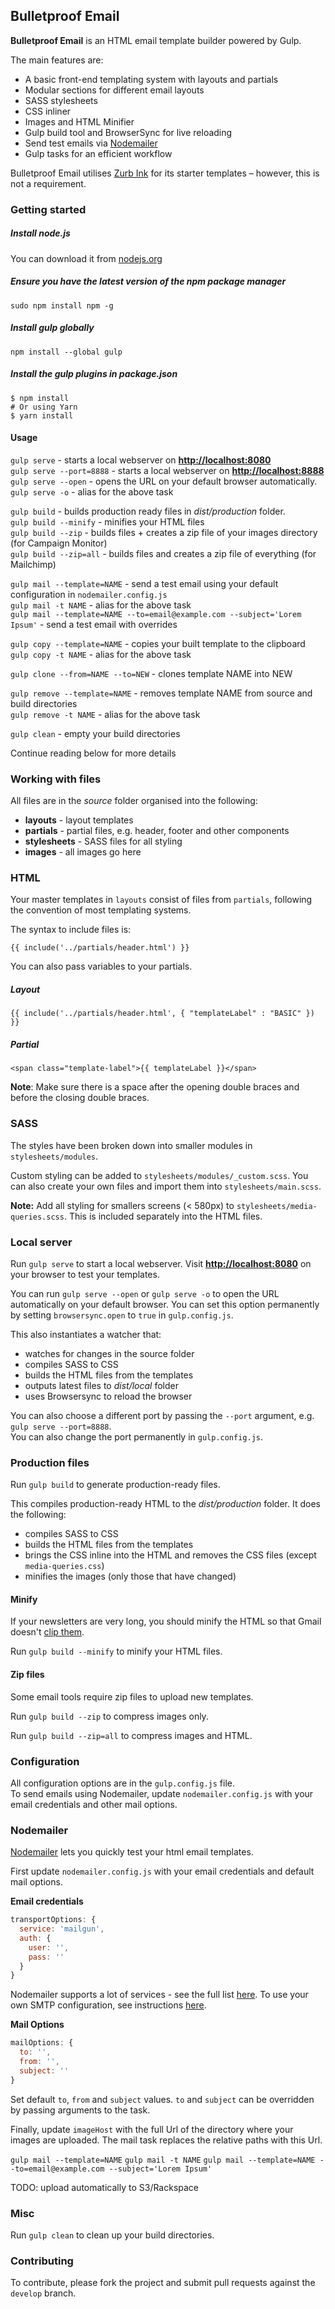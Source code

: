 ## Bulletproof Email  

**Bulletproof Email** is an HTML email template builder powered by Gulp.

The main features are:

*   A basic front-end templating system with layouts and partials
*   Modular sections for different email layouts
*   SASS stylesheets
*   CSS inliner
*   Images and HTML Minifier
*   Gulp build tool and BrowserSync for live reloading
*   Send test emails via [Nodemailer](https://github.com/andris9/nodemailer)
*   Gulp tasks for an efficient workflow  

Bulletproof Email utilises [Zurb Ink](http://zurb.com/ink/templates.php) for its starter templates – however, this is not a requirement.

### Getting started

##### Install node.js

You can download it from [nodejs.org](https://nodejs.org/)

##### Ensure you have the latest version of the npm package manager

`sudo npm install npm -g`

##### Install gulp globally

`npm install --global gulp`

##### Install the gulp plugins in package.json

```shell
$ npm install
# Or using Yarn
$ yarn install
```

#### Usage

`gulp serve` - starts a local webserver on **[http://localhost:8080](http://localhost:8080)**  
`gulp serve --port=8888` - starts a local webserver on **[http://localhost:8888](http://localhost:8888)**  
`gulp serve --open` - opens the URL on your default browser automatically.  
`gulp serve -o` - alias for the above task  

`gulp build` - builds production ready files in *dist/production* folder.  
`gulp build --minify` - minifies your HTML files  
`gulp build --zip` - builds files + creates a zip file of your images directory (for Campaign Monitor)  
`gulp build --zip=all` - builds files and creates a zip file of everything (for Mailchimp)  

`gulp mail --template=NAME` - send a test email using your default configuration in `nodemailer.config.js`  
`gulp mail -t NAME` - alias for the above task  
`gulp mail --template=NAME --to=email@example.com --subject='Lorem Ipsum'` - send a test email with overrides  

`gulp copy --template=NAME` - copies your built template to the clipboard  
`gulp copy -t NAME` - alias for the above task  

`gulp clone --from=NAME --to=NEW` - clones template NAME into NEW  

`gulp remove --template=NAME` - removes template NAME from source and build directories  
`gulp remove -t NAME` - alias for the above task  

`gulp clean` - empty your build directories  

Continue reading below for more details  

### Working with files

All files are in the *source* folder organised into the following:

*   **layouts** - layout templates
*   **partials** - partial files, e.g. header, footer and other components
*   **stylesheets** - SASS files for all styling
*   **images** - all images go here

### HTML
Your master templates in `layouts` consist of files from `partials`,
following the convention of most templating systems.

The syntax to include files is:

`{{ include('../partials/header.html') }}`

You can also pass variables to your partials.

##### *Layout*

`{{ include('../partials/header.html', { "templateLabel" : "BASIC" }) }}`

##### *Partial*

`<span class="template-label">{{ templateLabel }}</span>`

**Note**: Make sure there is a space after the opening double braces and before the closing double braces.


### SASS

The styles have been broken down into smaller modules in `stylesheets/modules`.

Custom styling can be added to `stylesheets/modules/_custom.scss`.
You can also create your own files and import them into `stylesheets/main.scss`.

**Note:** Add all styling for smallers screens (< 580px) to `stylesheets/media-queries.scss`. This is included separately into the HTML files.

### Local server

Run `gulp serve` to start a local webserver.
Visit **[http://localhost:8080](http://localhost:8080)** on your browser to test your templates.

You can run `gulp serve --open` or `gulp serve -o` to open the URL automatically on your default browser. You can set this option permanently by setting `browsersync.open` to `true` in `gulp.config.js`.

This also instantiates a watcher that:

*   watches for changes in the source folder
*   compiles SASS to CSS
*   builds the HTML files from the templates
*   outputs latest files to *dist/local* folder
*   uses Browsersync to reload the browser

You can also choose a different port by passing the `--port` argument, e.g. `gulp serve --port=8888`.  
You can also change the port permanently in `gulp.config.js`.

### Production files

Run `gulp build` to generate production-ready files.

This compiles production-ready HTML to the *dist/production* folder. It does the following:

*   compiles SASS to CSS
*   builds the HTML files from the templates
*   brings the CSS inline into the HTML and removes the CSS files (except `media-queries.css`)
*   minifies the images (only those that have changed)

#### Minify

If your newsletters are very long, you should minify the HTML so that Gmail doesn't
[clip them](https://www.campaignmonitor.com/forums/topic/8088/what-rule-does-gmail-use-to-decide-when-to-clip-a-message/).

Run `gulp build --minify` to minify your HTML files.

#### Zip files

Some email tools require zip files to upload new templates.

Run `gulp build --zip` to compress images only.

Run `gulp build --zip=all` to compress images and HTML.

### Configuration

All configuration options are in the `gulp.config.js` file.  
To send emails using Nodemailer, update `nodemailer.config.js` with your email credentials and other mail options.

### Nodemailer

[Nodemailer](https://github.com/andris9/nodemailer) lets you quickly test your html email templates.

First update `nodemailer.config.js` with your email credentials and default mail options.

**Email credentials**

```js
transportOptions: {
  service: 'mailgun',
  auth: {
    user: '',
    pass: ''
  }
}
```

Nodemailer supports a lot of services -
see the full list [here](https://github.com/andris9/nodemailer-wellknown#supported-services).
To use your own SMTP configuration, see instructions [here](https://github.com/andris9/nodemailer-smtp-transport#usage).

**Mail Options**

```js
mailOptions: {
  to: '',
  from: '',
  subject: ''
}
```

Set default `to`, `from` and `subject` values. `to` and `subject` can be overridden by passing arguments to the task.

Finally, update `imageHost` with the full Url of the directory where your images are uploaded.
The mail task replaces the relative paths with this Url.

`gulp mail --template=NAME`
`gulp mail -t NAME`
`gulp mail --template=NAME --to=email@example.com --subject='Lorem Ipsum'`

TODO: upload automatically to S3/Rackspace

### Misc

Run `gulp clean` to clean up your build directories.

### Contributing

To contribute, please fork the project and submit pull requests against the `develop` branch.
